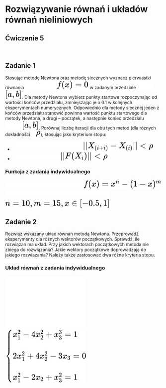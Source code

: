 # Rozwiązywanie równań i układów równań nieliniowych
## Ćwiczenie 5

<br>

## Zadanie 1
Stosując metodę Newtona oraz metodę siecznych wyznacz pierwiastki równania <!-- $f(x) = 0$ --> <img style="transform: translateY(0.1em)" src="..\svg\dark-mode\XsGKpMeGue.svg#gh-dark-mode-only"><img style="transform: translateY(0.1em)" src="..\svg\light-mode\XsGKpMeGue.svg#gh-light-mode-only"> w zadanym przedziale <!-- $[a, b]$ --> <img style="transform: translateY(0.1em)" src="..\svg\dark-mode\gPcw7Cn5IL.svg#gh-dark-mode-only"><img style="transform: translateY(0.1em)" src="..\svg\light-mode\gPcw7Cn5IL.svg#gh-light-mode-only">. Dla metody Newtona wybierz punkty startowe rozpoczynając 
od wartości końców przedziału, zmniejszając je o 0.1 w kolejnych eksperymentach 
numerycznych. Odpowiednio dla metody siecznej jeden z końców przedziału stanowić powinna 
wartość punktu startowego dla metody Newtona, a drugi – początek, a następnie koniec przedziału <!-- $[a, b]$ --> <img style="transform: translateY(0.1em)" src="..\svg\dark-mode\gPcw7Cn5IL.svg#gh-dark-mode-only"><img style="transform: translateY(0.1em)" src="..\svg\light-mode\gPcw7Cn5IL.svg#gh-light-mode-only">. 
Porównaj liczbę iteracji dla obu tych metod (dla różnych dokładności <!-- $\rho$ --> <img style="transform: translateY(0.1em)" src="..\svg\dark-mode\bIW0CJFPVP.svg#gh-dark-mode-only"><img style="transform: translateY(0.1em)" src="..\svg\light-mode\bIW0CJFPVP.svg#gh-light-mode-only">), stosując jako kryterium 
stopu: 

- <!-- $||X_{(i+i)} - X_{(i)}|| \lt \rho$ --> <img style="transform: translateY(0.1em)" src="..\svg\dark-mode\VhKWbIncVR.svg#gh-dark-mode-only"><img style="transform: translateY(0.1em)" src="..\svg\light-mode\VhKWbIncVR.svg#gh-light-mode-only">
- <!-- $||F(X_i)|| \lt \rho$ --> <img style="transform: translateY(0.1em)" src="..\svg\dark-mode\BeXoaDYJY8.svg#gh-dark-mode-only"><img style="transform: translateY(0.1em)" src="..\svg\light-mode\BeXoaDYJY8.svg#gh-light-mode-only">

### Funkcja z zadania indywidualnego
<!-- $f(x) = x^n - (1-x)^m$ --> <img style="transform: translateY(0.1em)" src="..\svg\dark-mode\0Sk9Tw2JeL.svg#gh-dark-mode-only"><img style="transform: translateY(0.1em)" src="..\svg\light-mode\0Sk9Tw2JeL.svg#gh-light-mode-only">

<!-- $n=10, m=15, x \in [-0.5, 1]$ --> <img style="transform: translateY(0.1em)" src="..\svg\dark-mode\t0Qws8zv0G.svg#gh-dark-mode-only"><img style="transform: translateY(0.1em)" src="..\svg\light-mode\t0Qws8zv0G.svg#gh-light-mode-only">

<br>

## Zadanie 2
Rozwiąż wskazany układ równań metodą Newtona. Przeprowadź eksperymenty dla różnych wektorów początkowych. Sprawdź, ile rozwiązań ma układ. Przy jakich wektorach początkowych metoda nie zbiega do rozwiązania? Jakie wektory początkowe doprowadzają do jakiego rozwiązania? Należy także zastosować dwa różne kryteria stopu.

### Układ równań z zadania indywidualnego
<!-- $
\begin{cases} 
    x_1^2-4x_2^2+x_3^3=1 \\ 
    \\
    2x_1^2+4x_2^2-3x_3=0 \\
    \\
    x_1^2-2x_2+x_3^2=1
\end{cases}
$ --> <img style="transform: translateY(0.1em)" src="..\svg\dark-mode\raETtZGvAq.svg#gh-dark-mode-only"><img style="transform: translateY(0.1em)" src="..\svg\light-mode\raETtZGvAq.svg#gh-light-mode-only">
